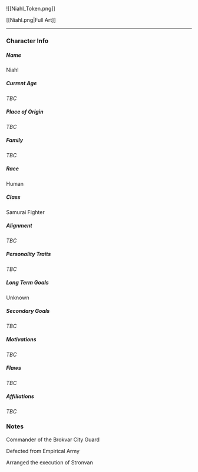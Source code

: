 ![[Niahl_Token.png]]

[[Niahl.png|Full Art]]

---
### Character Info
##### Name 
Niahl
##### Current Age
*TBC*
##### Place of Origin
*TBC*
##### Family
*TBC*
##### Race
Human
##### Class
Samurai Fighter
##### Alignment
*TBC*
##### Personality Traits
*TBC*
##### Long Term Goals
Unknown
##### Secondary Goals
*TBC*
##### Motivations
*TBC*
##### Flaws
*TBC*
##### Affiliations
*TBC*
### Notes
Commander of the Brokvar City Guard

Defected from Empirical Army

Arranged the execution of Stronvan